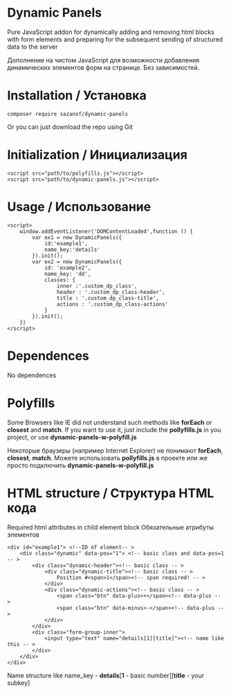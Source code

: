 # Dynamic Panels
Pure JavaScript addon for dynamically adding and removing html blocks with form elements and preparing for the subsequent sending of structured data to the server

Дополнение на чистом JavaScript для возможности добавления динамических элементов форм на странице. Без зависимостей.
# Installation / Установка
```composer require sazanof/dynamic-panels```

Or you can just download the repo using Git
# Initialization / Инициализация
```
<script src="path/to/polyfills.js"></script>
<script src="path/to/dynamic-panels.js"></script>
```

# Usage / Использование
```
<script>
    window.addEventListener('DOMContentLoaded',function () {
        var ex1 = new DynamicPanels({
            id:'example1',
            name_key:'details'
        }).init();
        var ex2 = new DynamicPanels({
            id: 'example2',
            name_key: 'dd',
            classes: {
                inner :'.custom_dp_class',
                header : '.custom_dp_class-header',
                title : '.custom_dp_class-title',
                actions : '.custom_dp_class-actions'
            }
        }).init();
    })
</script>
```
# Dependences
No dependences

# Polyfills
Some Browsers like IE did not understand such methods like **forEach** or **closest** and **match**.
If you want to use it, just include the **pollyfills.js** in you project, or use **dynamic-panels-w-polyfill.js**

Некоторые браузеры (например Internet Explorer) не понимают **forEach**, **closest**, **match**.
Можете использовать **pollyfills.js** в проекте или же просто подключить **dynamic-panels-w-polyfill.js**

# HTML structure / Структура HTML кода
Required html attributes  in child element block
Обязательные атрибуты элементов
 ```
 <div id="example1"> <!--ID of element-- >
     <div class="dynamic" data-pos="1"> <!-- basic class and data-pos=1 -- >
         <div class="dynamic-header"><!-- basic class -- >
             <div class="dynamic-title"><!-- basic class -- >
                 Position #<span>1</span><!-- span required! -- >
             </div>
             <div class="dynamic-actions"><!-- basic class -- >
                 <span class="btn" data-plus>+</span><!-- data-plus -- >
                 <span class="btn" data-minus>-</span><!-- data-plus -- >
             </div>
         </div>
         <div class="form-group-inner">
             <input type="text" name="details[1][title]"><!-- name like this -- >
         </div>
     </div>
 </div>
 ```
Name structure like name_key - **details**[**1** - basic number][**title** - your subkey]